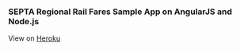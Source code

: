 <h3>SEPTA Regional Rail Fares Sample App on AngularJS and Node.js</h3>
<p>View on <a href="http://septa1.herokuapp.com/" target="blank">Heroku</a></p>